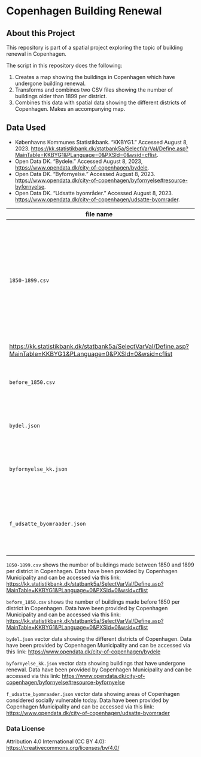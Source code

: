 # Copenhagen Building Renewal

## About this Project
This repository is part of a spatial project exploring the topic of building renewal in Copenhagen.

The script in this repository does the following:

1. Creates a map showing the buildings in Copenhagen which have undergone building renewal.
2. Transforms and combines two CSV files showing the number of buildings older than 1899 per district.
3. Combines this data with spatial data showing the different districts of Copenhagen. Makes an accompanying map.

## Data Used
* Københavns Kommunes Statistikbank. “KKBYG1.” Accessed August 8, 2023.
https://kk.statistikbank.dk/statbank5a/SelectVarVal/Define.asp?MainTable=KKBYG1&PLanguage=0&PXSId=0&wsid=cflist.
* Open Data DK. “Bydele.” Accessed August 8, 2023,
https://www.opendata.dk/city-of-copenhagen/bydele.
* Open Data DK. “Byfornyelse.” Accessed August 8, 2023. 
https://www.opendata.dk/city-of-copenhagen/byfornyelse#resource-byfornyelse.  
* Open Data DK. “Udsatte byområder.” Accessed August 8, 2023. 
https://www.opendata.dk/city-of-copenhagen/udsatte-byomrader.

| file name | description |
| --- | --- |
| `1850-1899.csv` | number of buildings made between 1850 and 1899 per district in Copenhagen. Data have been provided by Copenhagen Municipality and can be accessed via this link:
https://kk.statistikbank.dk/statbank5a/SelectVarVal/Define.asp?MainTable=KKBYG1&PLanguage=0&PXSId=0&wsid=cflist |
| `before_1850.csv` | number of buildings made before 1850 per district in Copenhagen. |
| `bydel.json` | vector data showing the different districts of Copenhagen. | 
| `byfornyelse_kk.json` | vector data showing buildings that have undergone renewal. | 
| `f_udsatte_byomraader.json` | vector data showing areas of Copenhagen considered socially vulnerable today. |

`1850-1899.csv` shows the number of buildings made between 1850 and 1899 per district in Copenhagen. 
Data have been provided by Copenhagen Municipality and can be accessed via this link:
https://kk.statistikbank.dk/statbank5a/SelectVarVal/Define.asp?MainTable=KKBYG1&PLanguage=0&PXSId=0&wsid=cflist


`before_1850.csv` shows the number of buildings made before 1850 per district in Copenhagen. 
Data have been provided by Copenhagen Municipality and can be accessed via this link:
https://kk.statistikbank.dk/statbank5a/SelectVarVal/Define.asp?MainTable=KKBYG1&PLanguage=0&PXSId=0&wsid=cflist


`bydel.json` vector data showing the different districts of Copenhagen. Data have been provided by Copenhagen Municipality and can be accessed via this link:
https://www.opendata.dk/city-of-copenhagen/bydele


`byfornyelse_kk.json` vector data showing buildings that have undergone renewal. Data have been provided by Copenhagen Municipality and can be accessed via this link:
https://www.opendata.dk/city-of-copenhagen/byfornyelse#resource-byfornyelse


`f_udsatte_byomraader.json` vector data showing areas of Copenhagen considered socially vulnerable today. Data have been provided by Copenhagen Municipality and can be accessed via this link:
https://www.opendata.dk/city-of-copenhagen/udsatte-byomrader

### Data License
Attribution 4.0 International (CC BY 4.0): 
https://creativecommons.org/licenses/by/4.0/
